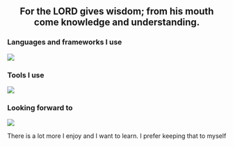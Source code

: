 <h2 align="center">For the LORD gives wisdom; from his mouth come knowledge and understanding. </h2>
<h3 align="left">Languages and frameworks I use</h3>
<p align="left">
      <img src="https://skillicons.dev/icons?i=godot" />
</p>

<h3 align="left">Tools I use</h3>
<p align="left">
      <img src="https://skillicons.dev/icons?i=windows,discord,git,vscode" />
</p>

<h3 align="left">Looking forward to</h3>
<p align="left">
            <img src="https://skillicons.dev/icons?i=html,css,js,ts,php,laravel,mysql,cs,dotnet"/>
</p>

There is a lot more I enjoy and I want to learn. I prefer keeping that to myself
